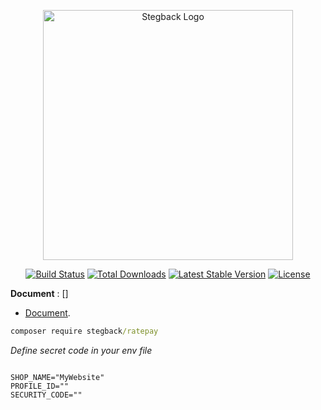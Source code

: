
<p align="center"><a href="https://laravel.com" target="_blank">
  <img src="https://stegback.com/root/storage/uploads/white-logo.png" width="400" alt="Stegback Logo"></a></p>

<p align="center">
<a href="https://github.com/laravel/framework/actions"><img src="https://github.com/laravel/framework/workflows/tests/badge.svg" alt="Build Status"></a>
<a href="https://packagist.org/packages/laravel/framework"><img src="https://img.shields.io/packagist/dt/laravel/framework" alt="Total Downloads"></a>
<a href="https://packagist.org/packages/laravel/framework"><img src="https://img.shields.io/packagist/v/laravel/framework" alt="Latest Stable Version"></a>
<a href="https://packagist.org/packages/laravel/framework"><img src="https://img.shields.io/packagist/l/laravel/framework" alt="License"></a>
</p>


**Document** : []
- [Document]([https://laravel.com/docs/routing](https://stegback-ratepay.document360.io/docs)).
```cmd
composer require stegback/ratepay
```

_Define secret code in your env file_

```env

SHOP_NAME="MyWebsite"
PROFILE_ID=""
SECURITY_CODE=""
```

